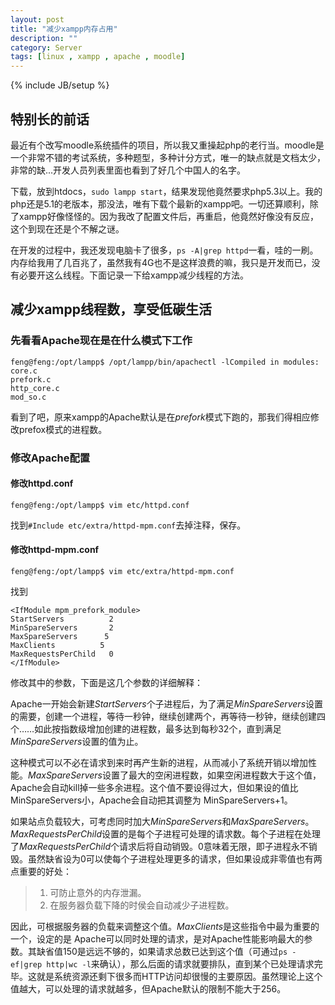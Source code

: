 ```yaml
---
layout: post
title: "减少xampp内存占用"
description: ""
category: Server
tags: [linux , xampp , apache , moodle]
---
```

{% include JB/setup %}


## 特别长的前话

最近有个改写moodle系统插件的项目，所以我又重操起php的老行当。moodle是一个非常不错的考试系统，多种题型，多种计分方式，唯一的缺点就是文档太少，非常的缺...开发人员列表里面也看到了好几个中国人的名字。

下载，放到htdocs，`sudo lampp start`，结果发现他竟然要求php5.3以上。我的php还是5.1的老版本，那没法，唯有下载个最新的xampp吧。一切还算顺利，除了xampp好像怪怪的。因为我改了配置文件后，再重启，他竟然好像没有反应，这个到现在还是个不解之谜。

在开发的过程中，我还发现电脑卡了很多，`ps -A|grep httpd`一看，哇的一刷。内存给我用了几百兆了，虽然我有4G也不是这样浪费的嘛，我只是开发而已，没有必要开这么线程。下面记录一下给xampp减少线程的方法。

## 减少xampp线程数，享受低碳生活


### 先看看Apache现在是在什么模式下工作


	feng@feng:/opt/lampp$ /opt/lampp/bin/apachectl -lCompiled in modules:
	core.c
	prefork.c
	http_core.c
	mod_so.c


看到了吧，原来xampp的Apache默认是在*prefork*模式下跑的，那我们得相应修改prefox模式的进程数。


### 修改Apache配置

#### 修改httpd.conf

	feng@feng:/opt/lampp$ vim etc/httpd.conf

找到`#Include etc/extra/httpd-mpm.conf`去掉注释，保存。

#### 修改httpd-mpm.conf

	feng@feng:/opt/lampp$ vim etc/extra/httpd-mpm.conf 

找到

	<IfModule mpm_prefork_module>
    StartServers          2
    MinSpareServers       2
    MaxSpareServers      5
    MaxClients          5
    MaxRequestsPerChild   0
 	</IfModule>

修改其中的参数，下面是这几个参数的详细解释：

Apache一开始会新建*StartServers*个子进程后，为了满足*MinSpareServers*设置的需要，创建一个进程，等待一秒钟，继续创建两个，再等待一秒钟，继续创建四个……如此按指数级增加创建的进程数，最多达到每秒32个，直到满足*MinSpareServers*设置的值为止。


这种模式可以不必在请求到来时再产生新的进程，从而减小了系统开销以增加性能。*MaxSpareServers*设置了最大的空闲进程数，如果空闲进程数大于这个值，Apache会自动kill掉一些多余进程。这个值不要设得过大，但如果设的值比MinSpareServers小，Apache会自动把其调整为 MinSpareServers+1。


如果站点负载较大，可考虑同时加大*MinSpareServers*和*MaxSpareServers*。 *MaxRequestsPerChild*设置的是每个子进程可处理的请求数。每个子进程在处理了*MaxRequestsPerChild*个请求后将自动销毁。0意味着无限，即子进程永不销毁。虽然缺省设为0可以使每个子进程处理更多的请求，但如果设成非零值也有两点重要的好处：

> 1. 可防止意外的内存泄漏。
> 2. 在服务器负载下降的时侯会自动减少子进程数。

因此，可根据服务器的负载来调整这个值。*MaxClients*是这些指令中最为重要的一个，设定的是 Apache可以同时处理的请求，是对Apache性能影响最大的参数。其缺省值150是远远不够的，如果请求总数已达到这个值（可通过`ps -ef|grep http|wc -l`来确认），那么后面的请求就要排队，直到某个已处理请求完毕。这就是系统资源还剩下很多而HTTP访问却很慢的主要原因。虽然理论上这个值越大，可以处理的请求就越多，但Apache默认的限制不能大于256。
